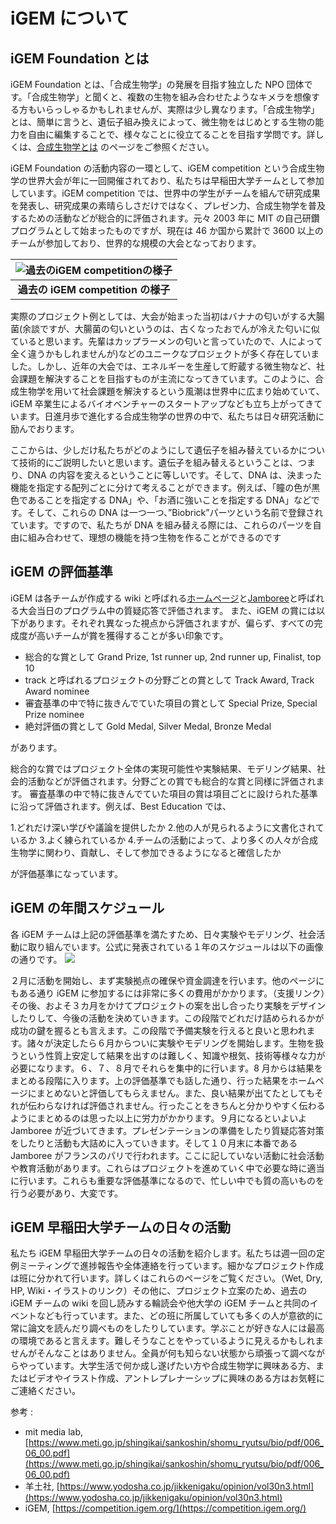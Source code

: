 # iGEM について

## iGEM Foundation とは

iGEM Foundation とは、「合成生物学」の発展を目指す独立した NPO 団体です。「合成生物学」と聞くと、複数の生物を組み合わせたようなキメラを想像する方もいらっしゃるかもしれませんが、実際は少し異なります。「合成生物学」とは、簡単に言うと、遺伝子組み換えによって、微生物をはじめとする生物の能力を自由に編集することで、様々なことに役立てることを目指す学問です。詳しくは、<a href="/synbio">合成生物学とは</a>
のページをご参照ください。

iGEM Foundation の活動内容の一環として、iGEM competition という合成生物学の世界大会が年に一回開催されており、私たちは早稲田大学チームとして参加しています。iGEM competition では、世界中の学生がチームを組んで研究成果を発表し、研究成果の素晴らしさだけではなく、プレゼン力、合成生物学を普及するための活動などが総合的に評価されます。元々 2003 年に MIT の自己研鑽プログラムとして始まったものですが、現在は 46 か国から累計で 3600 以上のチームが参加しており、世界的な規模の大会となっております。

| ![過去のiGEM competitionの様子](/images/igem-competition.jpg) |
| :-----------------------------------------------------------: |
|             <b>過去の iGEM competition の様子</b>             |

実際のプロジェクト例としては、大会が始まった当初はバナナの匂いがする大腸菌(余談ですが、大腸菌の匂いというのは、古くなったおでんが冷えた匂いに似ていると思います。先輩はカップラーメンの匂いと言っていたので、人によって全く違うかもしれませんが)などのユニークなプロジェクトが多く存在していました。しかし、近年の大会では、エネルギーを生産して貯蔵する微生物など、社会課題を解決することを目指すものが主流になってきています。このように、合成生物学を用いて社会課題を解決するという風潮は世界中に広まり始めていて、iGEM 卒業生によるバイオベンチャーのスタートアップなども立ち上がってきています。日進月歩で進化する合成生物学の世界の中で、私たちは日々研究活動に励んでおります。

ここからは、少しだけ私たちがどのようにして遺伝子を組み替えているかについて技術的にご説明したいと思います。遺伝子を組み替えるということは、つまり、DNA の内容を変えるということに等しいです。そして、DNA は、決まった機能を指定する配列ごとに分けて考えることができます。例えば、「瞳の色が黒色であることを指定する DNA」や、「お酒に強いことを指定する DNA」などです。そして、これらの DNA は一つ一つ、”Biobrick”パーツという名前で登録されています。ですので、私たちが DNA を組み替える際には、これらのパーツを自由に組み合わせて、理想の機能を持つ生物を作ることができるのです

## iGEM の評価基準

iGEM は各チームが作成する wiki と呼ばれる<a target="_blank" href="https://2022.igem.wiki/waseda-tokyo/">ホームページ</a>と<a target="_blank" href="https://video.igem.org/w/pnmkZaeBygBvJ3Hp7z6JJV">Jamboree</a>と呼ばれる大会当日のプログラム中の質疑応答で評価されます。 また、iGEM の賞には以下があります。それぞれ異なった視点から評価されますが、偏らず、すべての完成度が高いチームが賞を獲得することが多い印象です。

- 総合的な賞として
  Grand Prize, 1st runner up, 2nd runner up, Finalist, top 10
- track と呼ばれるプロジェクトの分野ごとの賞として
  Track Award, Track Award nominee
- 審査基準の中で特に抜きんでていた項目の賞として
  Special Prize, Special Prize nominee
- 絶対評価の賞として
  Gold Medal, Silver Medal, Bronze Medal

があります。

総合的な賞ではプロジェクト全体の実現可能性や実験結果、モデリング結果、社会的活動などが評価されます。分野ごとの賞でも総合的な賞と同様に評価されます。
審査基準の中で特に抜きんでていた項目の賞は項目ごとに設けられた基準に沿って評価されます。例えば、Best Education では、

1.どれだけ深い学びや議論を提供したか 2.他の人が見られるように文書化されているか 3.よく練られているか 4.チームの活動によって、より多くの人々が合成生物学に関わり、貢献し、そして参加できるようになると確信したか

が評価基準になっています。

## iGEM の年間スケジュール

各 iGEM チームは上記の評価基準を満たすため、日々実験やモデリング、社会活動に取り組んでいます。公式に発表されている１年のスケジュールは以下の画像の通りです。
![](/images/iGEM_Cycle_2023.png)

２月に活動を開始し、まず実験拠点の確保や資金調達を行います。他のページにもある通り iGEM に参加するには非常に多くの費用がかかります。（支援リンク）その後、およそ３カ月をかけてプロジェクトの案を出し合ったり実験をデザインしたりして、今後の活動を決めていきます。この段階でどれだけ詰められるかが成功の鍵を握るとも言えます。この段階で予備実験を行えると良いと思われます。諸々が決定したら６月からついに実験やモデリングを開始します。生物を扱うという性質上安定して結果を出すのは難しく、知識や根気、技術等様々な力が必要になります。６、７、８月でそれらを集中的に行います。8 月からは結果をまとめる段階に入ります。上の評価基準でも話した通り、行った結果をホームページにまとめないと評価してもらえません。また、良い結果が出てたとしてもそれが伝わらなければ評価されません。行ったことをきちんと分かりやすく伝わるようにまとめるのは思った以上に労力がかかります。９月になるといよいよ Jamboree が近づいてきます。プレゼンテーションの準備をしたり質疑応答対策をしたりと活動も大詰めに入っていきます。そして１０月末に本番である Jamboree がフランスのパリで行われます。ここに記していない活動に社会活動や教育活動があります。これらはプロジェクトを進めていく中で必要な時に適当に行います。これらも重要な評価基準になるので、忙しい中でも質の高いものを行う必要があり、大変です。

## iGEM 早稲田大学チームの日々の活動

私たち iGEM 早稲田大学チームの日々の活動を紹介します。私たちは週一回の定例ミーティングで進捗報告や全体連絡を行っています。細かなプロジェクト作成は班に分かれて行います。詳しくはこれらのページをご覧ください。（Wet, Dry, HP, Wiki・イラストのリンク）その他に、プロジェクト立案のため、過去の iGEM チームの wiki を回し読みする輪読会や他大学の iGEM チームと共同のイベントなども行っています。また、どの班に所属していても多くの人が意欲的に常に論文を読んだり調べものをしたりしています。学ぶことが好きな人には最高の環境であると言えます。難しそうなことをやっているように見えるかもしれませんがそんなことはありません。全員が何も知らない状態から頑張って調べながらやっています。大学生活で何か成し遂げたい方や合成生物学に興味ある方、またはビデオやイラスト作成、アントレプレナーシップに興味のある方はお気軽にご連絡ください。

参考 :

- mit media lab, [https://www.meti.go.jp/shingikai/sankoshin/shomu_ryutsu/bio/pdf/006_06_00.pdf](https://www.meti.go.jp/shingikai/sankoshin/shomu_ryutsu/bio/pdf/006_06_00.pdf)
- 羊土社, [https://www.yodosha.co.jp/jikkenigaku/opinion/vol30n3.html](https://www.yodosha.co.jp/jikkenigaku/opinion/vol30n3.html)
- iGEM, [https://competition.igem.org/](https://competition.igem.org/)
